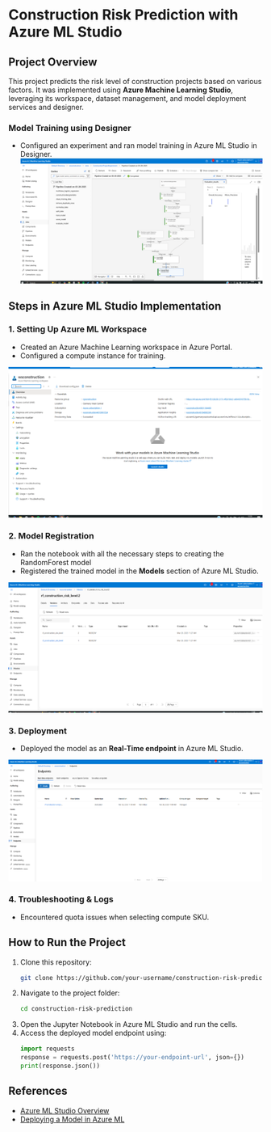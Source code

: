 # Construction Risk Prediction with Azure ML Studio

## Project Overview
This project predicts the risk level of construction projects based on various factors. It was implemented using **Azure Machine Learning Studio**, leveraging its workspace, dataset management, and model deployment services and designer.

### Model Training using Designer
- Configured an experiment and ran model training in Azure ML Studio in Designer.
![Designer Pipeline](Assets/Azure/DesignerPipline.png)

## Steps in Azure ML Studio Implementation

### 1. Setting Up Azure ML Workspace
- Created an Azure Machine Learning workspace in Azure Portal.
- Configured a compute instance for training.

![Workspace](Assets/Azure/Workspace.png)

### 2. Model Registration
- Ran the notebook with all the necessary steps to creating the RandomForest model
- Registered the trained model in the **Models** section of Azure ML Studio.

![Models](Assets/Azure/ModelVersions.png)

### 3. Deployment
- Deployed the model as an **Real-Time endpoint** in Azure ML Studio.

![Endpoint](Assets/Azure/Endpoint.png)

### 4. Troubleshooting & Logs
- Encountered quota issues when selecting compute SKU.

## How to Run the Project
1. Clone this repository:
   ```bash
   git clone https://github.com/your-username/construction-risk-prediction.git
   ```
2. Navigate to the project folder:
   ```bash
   cd construction-risk-prediction
   ```
3. Open the Jupyter Notebook in Azure ML Studio and run the cells.
4. Access the deployed model endpoint using:
   ```python
   import requests
   response = requests.post('https://your-endpoint-url', json={})
   print(response.json())
   ```

## References
- [Azure ML Studio Overview](https://learn.microsoft.com/en-us/azure/machine-learning/)
- [Deploying a Model in Azure ML](https://learn.microsoft.com/en-us/azure/machine-learning/concept-endpoints)

